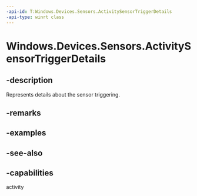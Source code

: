 ----api-id: T:Windows.Devices.Sensors.ActivitySensorTriggerDetails
-api-type: winrt class
---<!-- Class syntax.public class ActivitySensorTriggerDetails : Windows.Devices.Sensors.IActivitySensorTriggerDetails--># Windows.Devices.Sensors.ActivitySensorTriggerDetails## -descriptionRepresents details about the sensor triggering.## -remarks## -examples## -see-also## -capabilitiesactivity